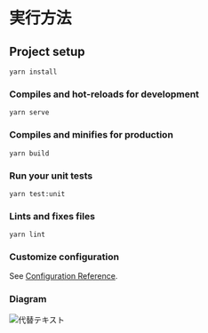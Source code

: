 # 実行方法

## Project setup
```
yarn install
```

### Compiles and hot-reloads for development
```
yarn serve
```

### Compiles and minifies for production
```
yarn build
```

### Run your unit tests
```
yarn test:unit
```

### Lints and fixes files
```
yarn lint
```

### Customize configuration
See [Configuration Reference](https://cli.vuejs.org/config/).

### Diagram
![代替テキスト](https://cacoo.com/diagrams/7ce6irDgsU2KEpUE/DFC9E/shapes/b0U617s5bMa-e3QXmWTrEsM)
